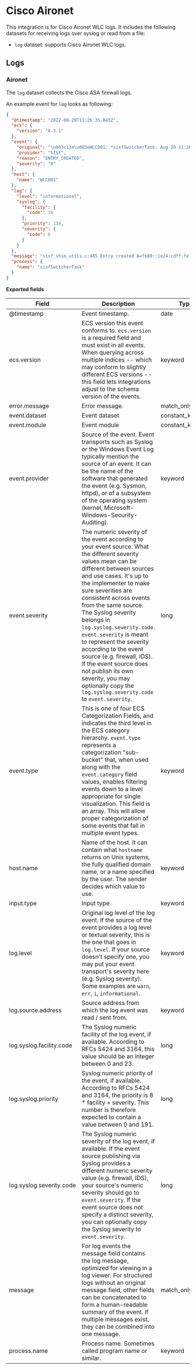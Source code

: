 # Cisco Aironet

This integration is for Cisco Aironet WLC logs. It includes the following
datasets for receiving logs over syslog or read from a file:

- `log` dataset: supports Cisco Aironet WLC logs.

## Logs

### Aironet

The `log` dataset collects the Cisco ASA firewall logs.

An example event for `log` looks as following:

```json
{
  "@timestamp": "2022-08-20T11:26:35.845Z",
  "ecs": {
    "version": "8.3.1"
  },
  "event": {
    "original": "\u003c134\u003eWLC001: *sisfSwitcherTask: Aug 20 11:26:35.845: %SISF-6-ENTRY_CREATED: sisf_shim_utils.c:485 Entry created A=fe80::1e24:cdff:fe11:2f90 V=0 I=wired:1 P=0000 M=",
    "provider": "SISF",
    "reason": "ENTRY_CREATED",
    "severity": "6"
  },
  "host": {
    "name": "WLC001"
  },
  "log": {
    "level": "informational",
    "syslog": {
      "facility": {
        "code": 16
      },
      "priority": 134,
      "severity": {
        "code": 6
      }
    }
  },
  "message": "sisf_shim_utils.c:485 Entry created A=fe80::1e24:cdff:fe11:2f90 V=0 I=wired:1 P=0000 M=",
  "process": {
    "name": "sisfSwitcherTask"
  }
}
```

**Exported fields**

| Field                                         | Description                                                                                                                                                                                                                                                                                                                                                                                                                                                                                                                                                           | Type             |
|-----------------------------------------------|-----------------------------------------------------------------------------------------------------------------------------------------------------------------------------------------------------------------------------------------------------------------------------------------------------------------------------------------------------------------------------------------------------------------------------------------------------------------------------------------------------------------------------------------------------------------------|------------------|
| @timestamp                                    | Event timestamp.                                                                                                                                                                                                                                                                                                                                                                                                                                                                                                                                                      | date             |
| ecs.version                                   | ECS version this event conforms to. `ecs.version` is a required field and must exist in all events. When querying across multiple indices -- which may conform to slightly different ECS versions -- this field lets integrations adjust to the schema version of the events.                                                                                                                                                                                                                                                                                         | keyword          |
| error.message                                 | Error message.                                                                                                                                                                                                                                                                                                                                                                                                                                                                                                                                                        | match_only_text  |
| event.dataset                                 | Event dataset                                                                                                                                                                                                                                                                                                                                                                                                                                                                                                                                                         | constant_keyword |
| event.module                                  | Event module                                                                                                                                                                                                                                                                                                                                                                                                                                                                                                                                                          | constant_keyword |
| event.provider                                | Source of the event. Event transports such as Syslog or the Windows Event Log typically mention the source of an event. It can be the name of the software that generated the event (e.g. Sysmon, httpd), or of a subsystem of the operating system (kernel, Microsoft-Windows-Security-Auditing).                                                                                                                                                                                                                                                                    | keyword          |
| event.severity                                | The numeric severity of the event according to your event source. What the different severity values mean can be different between sources and use cases. It's up to the implementer to make sure severities are consistent across events from the same source. The Syslog severity belongs in `log.syslog.severity.code`. `event.severity` is meant to represent the severity according to the event source (e.g. firewall, IDS). If the event source does not publish its own severity, you may optionally copy the `log.syslog.severity.code` to `event.severity`. | long             |
| event.type                                    | This is one of four ECS Categorization Fields, and indicates the third level in the ECS category hierarchy. `event.type` represents a categorization "sub-bucket" that, when used along with the `event.category` field values, enables filtering events down to a level appropriate for single visualization. This field is an array. This will allow proper categorization of some events that fall in multiple event types.                                                                                                                                        | keyword          |
| host.name                                     | Name of the host. It can contain what `hostname` returns on Unix systems, the fully qualified domain name, or a name specified by the user. The sender decides which value to use.                                                                                                                                                                                                                                                                                                                                                                                    | keyword          |
| input.type                                    | Input type.                                                                                                                                                                                                                                                                                                                                                                                                                                                                                                                                                           | keyword          |
| log.level                                     | Original log level of the log event. If the source of the event provides a log level or textual severity, this is the one that goes in `log.level`. If your source doesn't specify one, you may put your event transport's severity here (e.g. Syslog severity). Some examples are `warn`, `err`, `i`, `informational`.                                                                                                                                                                                                                                               | keyword          |
| log.source.address                            | Source address from which the log event was read / sent from.                                                                                                                                                                                                                                                                                                                                                                                                                                                                                                         | keyword          |
| log.syslog.facility.code                      | The Syslog numeric facility of the log event, if available. According to RFCs 5424 and 3164, this value should be an integer between 0 and 23.                                                                                                                                                                                                                                                                                                                                                                                                                        | long             |
| log.syslog.priority                           | Syslog numeric priority of the event, if available. According to RFCs 5424 and 3164, the priority is 8 \* facility + severity. This number is therefore expected to contain a value between 0 and 191.                                                                                                                                                                                                                                                                                                                                                                | long             |
| log.syslog.severity.code                      | The Syslog numeric severity of the log event, if available. If the event source publishing via Syslog provides a different numeric severity value (e.g. firewall, IDS), your source's numeric severity should go to `event.severity`. If the event source does not specify a distinct severity, you can optionally copy the Syslog severity to `event.severity`.                                                                                                                                                                                                      | long             |
| message                                       | For log events the message field contains the log message, optimized for viewing in a log viewer. For structured logs without an original message field, other fields can be concatenated to form a human-readable summary of the event. If multiple messages exist, they can be combined into one message.                                                                                                                                                                                                                                                           | match_only_text  |
| process.name                                  | Process name. Sometimes called program name or similar.                                                                                                                                                                                                                                                                                                                                                                                                                                                                                                               | keyword          |